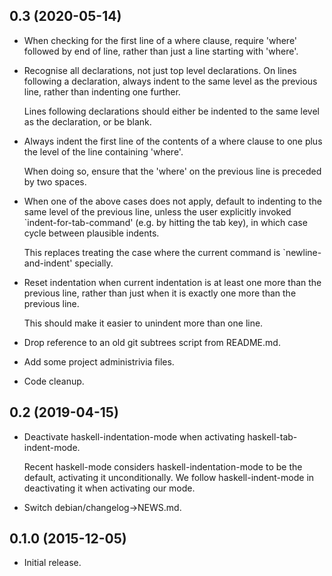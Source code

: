 0.3 (2020-05-14)
----------------

- When checking for the first line of a where clause, require 'where'
  followed by end of line, rather than just a line starting with
  'where'.

- Recognise all declarations, not just top level declarations.  On
  lines following a declaration, always indent to the same level as
  the previous line, rather than indenting one further.

  Lines following declarations should either be indented to the same
  level as the declaration, or be blank.

- Always indent the first line of the contents of a where clause to
  one plus the level of the line containing 'where'.

  When doing so, ensure that the 'where' on the previous line is
  preceded by two spaces.

- When one of the above cases does not apply, default to indenting to
  the same level of the previous line, unless the user explicitly
  invoked `indent-for-tab-command' (e.g. by hitting the tab key), in
  which case cycle between plausible indents.

  This replaces treating the case where the current command is
  `newline-and-indent' specially.

- Reset indentation when current indentation is at least one more than
  the previous line, rather than just when it is exactly one more than
  the previous line.

  This should make it easier to unindent more than one line.

- Drop reference to an old git subtrees script from README.md.

- Add some project administrivia files.

- Code cleanup.

0.2 (2019-04-15)
----------------

- Deactivate haskell-indentation-mode when activating
  haskell-tab-indent-mode.

  Recent haskell-mode considers haskell-indentation-mode to be the
  default, activating it unconditionally.  We follow
  haskell-indent-mode in deactivating it when activating our mode.

- Switch debian/changelog->NEWS.md.

0.1.0 (2015-12-05)
------------------

- Initial release.
